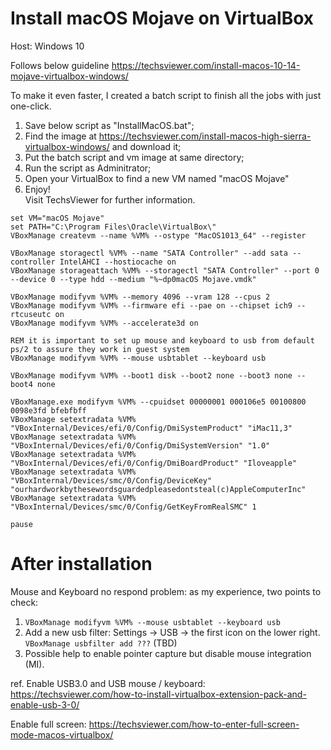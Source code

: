 # Install macOS Mojave on VirtualBox

Host: Windows 10

Follows below guideline
https://techsviewer.com/install-macos-10-14-mojave-virtualbox-windows/

To make it even faster, I created a batch script to finish all the jobs with just one-click.  
1. Save below script as "InstallMacOS.bat";  
2. Find the image at https://techsviewer.com/install-macos-high-sierra-virtualbox-windows/ and download it;  
3. Put the batch script and vm image at same directory;  
4. Run the script as Adminitrator;  
5. Open your VirtualBox to find a new VM named "macOS Mojave"  
6. Enjoy!  
Visit TechsViewer for further information.

```
set VM="macOS Mojave"
set PATH="C:\Program Files\Oracle\VirtualBox\"
VBoxManage createvm --name %VM% --ostype "MacOS1013_64" --register

VBoxManage storagectl %VM% --name "SATA Controller" --add sata --controller IntelAHCI --hostiocache on
VBoxManage storageattach %VM% --storagectl "SATA Controller" --port 0 --device 0 --type hdd --medium "%~dp0macOS Mojave.vmdk"

VBoxManage modifyvm %VM% --memory 4096 --vram 128 --cpus 2
VBoxManage modifyvm %VM% --firmware efi --pae on --chipset ich9 --rtcuseutc on 
VBoxManage modifyvm %VM% --accelerate3d on

REM it is important to set up mouse and keyboard to usb from default ps/2 to assure they work in guest system
VBoxManage modifyvm %VM% --mouse usbtablet --keyboard usb

VBoxManage modifyvm %VM% --boot1 disk --boot2 none --boot3 none --boot4 none

VBoxManage.exe modifyvm %VM% --cpuidset 00000001 000106e5 00100800 0098e3fd bfebfbff
VBoxManage setextradata %VM% "VBoxInternal/Devices/efi/0/Config/DmiSystemProduct" "iMac11,3"
VBoxManage setextradata %VM% "VBoxInternal/Devices/efi/0/Config/DmiSystemVersion" "1.0"
VBoxManage setextradata %VM% "VBoxInternal/Devices/efi/0/Config/DmiBoardProduct" "Iloveapple"
VBoxManage setextradata %VM% "VBoxInternal/Devices/smc/0/Config/DeviceKey" "ourhardworkbythesewordsguardedpleasedontsteal(c)AppleComputerInc"
VBoxManage setextradata %VM% "VBoxInternal/Devices/smc/0/Config/GetKeyFromRealSMC" 1

pause
```

# After installation 
Mouse and Keyboard no respond problem:
as my experience, two points to check:
1. `VBoxManage modifyvm %VM% --mouse usbtablet --keyboard usb`
2. Add a new usb filter: Settings -> USB -> the first icon on the lower right. 
`VBoxManage usbfilter add ???` (TBD)
3. Possible help to enable pointer capture but disable mouse integration (MI). 

ref.
Enable USB3.0 and USB mouse / keyboard: 
  https://techsviewer.com/how-to-install-virtualbox-extension-pack-and-enable-usb-3-0/ 

Enable full screen:
  https://techsviewer.com/how-to-enter-full-screen-mode-macos-virtualbox/ 
